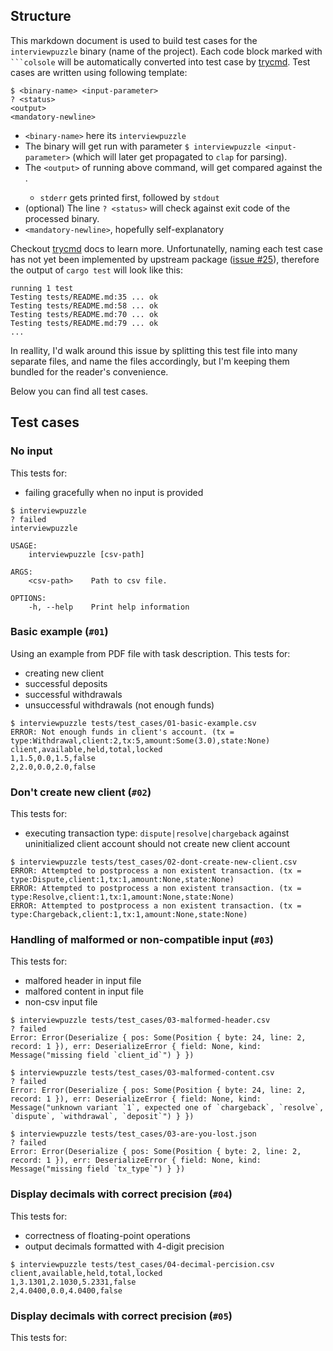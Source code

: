 ## Structure

This markdown document is used to build test cases for the
`interviewpuzzle` binary (name of the project). Each code
block marked with ` ```colsole ` will be automatically
converted into test case by [trycmd](https://crates.io/crates/trycmd).
Test cases are written using following template:

```console ignore
$ <binary-name> <input-parameter>
? <status>
<output>
<mandatory-newline>
```
- `<binary-name>` here its `interviewpuzzle`
- The binary will get run with parameter `$ interviewpuzzle <input-parameter>` (which will later get propagated to `clap` for parsing).
- The `<output>` of running above command, will get compared against the <output>.
  - `stderr` gets printed first, followed by `stdout`
- (optional) The line `? <status>` will check against exit code of the processed binary.
- `<mandatory-newline>`, hopefully self-explanatory

Checkout [trycmd](https://docs.rs/trycmd/latest/trycmd/#trycmd) docs to learn more.
Unfortunatelly, naming each test case has not yet been implemented by upstream package ([issue #25](https://github.com/assert-rs/trycmd/issues/25)), therefore the output of `cargo test` will look like this:

```ignore
running 1 test
Testing tests/README.md:35 ... ok
Testing tests/README.md:58 ... ok
Testing tests/README.md:70 ... ok
Testing tests/README.md:79 ... ok
...
```

In reallity, I'd walk around this issue by splitting this test file into many separate files, and name the files accordingly, but I'm keeping them bundled for the reader's convenience.

Below you can find all test cases.

## Test cases

### No input
This tests for:
- failing gracefully when no input is provided

```console
$ interviewpuzzle 
? failed
interviewpuzzle 

USAGE:
    interviewpuzzle [csv-path]

ARGS:
    <csv-path>    Path to csv file.

OPTIONS:
    -h, --help    Print help information

```

### Basic example (`#01`)
Using an example from PDF file with task description.
This tests for:
- creating new client
- successful deposits
- successful withdrawals
- unsuccessful withdrawals (not enough funds)
```console
$ interviewpuzzle tests/test_cases/01-basic-example.csv
ERROR: Not enough funds in client's account. (tx = type:Withdrawal,client:2,tx:5,amount:Some(3.0),state:None)
client,available,held,total,locked
1,1.5,0.0,1.5,false
2,2.0,0.0,2.0,false

```

### Don't create new client (`#02`)
This tests for:
- executing transaction type: `dispute|resolve|chargeback` against uninitialized client account
should not create new client account 
```console
$ interviewpuzzle tests/test_cases/02-dont-create-new-client.csv
ERROR: Attempted to postprocess a non existent transaction. (tx = type:Dispute,client:1,tx:1,amount:None,state:None)
ERROR: Attempted to postprocess a non existent transaction. (tx = type:Resolve,client:1,tx:1,amount:None,state:None)
ERROR: Attempted to postprocess a non existent transaction. (tx = type:Chargeback,client:1,tx:1,amount:None,state:None)

```

### Handling of malformed or non-compatible input (`#03`)
This tests for:
- malfored header in input file
- malfored content in input file
- non-csv input file
```console
$ interviewpuzzle tests/test_cases/03-malformed-header.csv
? failed
Error: Error(Deserialize { pos: Some(Position { byte: 24, line: 2, record: 1 }), err: DeserializeError { field: None, kind: Message("missing field `client_id`") } })

```

```console
$ interviewpuzzle tests/test_cases/03-malformed-content.csv
? failed
Error: Error(Deserialize { pos: Some(Position { byte: 24, line: 2, record: 1 }), err: DeserializeError { field: None, kind: Message("unknown variant `1`, expected one of `chargeback`, `resolve`, `dispute`, `withdrawal`, `deposit`") } })

```

```console
$ interviewpuzzle tests/test_cases/03-are-you-lost.json
? failed
Error: Error(Deserialize { pos: Some(Position { byte: 2, line: 2, record: 1 }), err: DeserializeError { field: None, kind: Message("missing field `tx_type`") } })

```

### Display decimals with correct precision (`#04`)
This tests for:
- correctness of floating-point operations
- output decimals formatted with 4-digit precision
```console 
$ interviewpuzzle tests/test_cases/04-decimal-percision.csv
client,available,held,total,locked
1,3.1301,2.1030,5.2331,false
2,4.0400,0.0,4.0400,false

```

### Display decimals with correct precision (`#05`)
This tests for:
